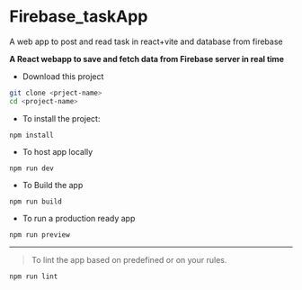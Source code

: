 # Firebase_taskApp
A web app to post and read task in react+vite and database from firebase


**A React webapp to save and fetch data from Firebase server in real time**

- Download this project
```bash
git clone <prject-name>
cd <project-name>
```
- To install the project:
```
npm install
```
- To host app locally 
```
npm run dev
```
- To Build the app 
```
npm run build
```
- To run a production ready app
```
npm run preview
```

---
>To lint the app based on predefined or on your rules.
```
npm run lint
```
